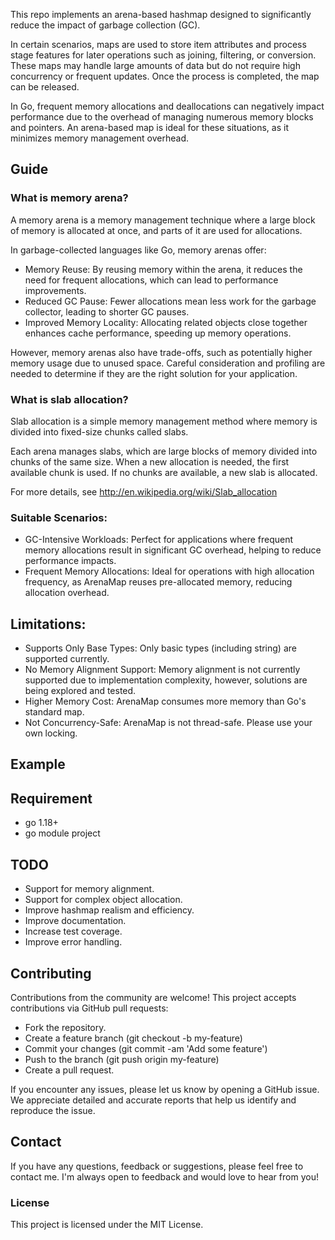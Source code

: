 This repo implements an arena-based hashmap designed to significantly reduce the impact of garbage collection (GC).

In certain scenarios, maps are used to store item attributes and process stage features for later operations such as joining, filtering, or conversion. These maps may handle large amounts of data but do not require high concurrency or frequent updates. Once the process is completed, the map can be released.

In Go, frequent memory allocations and deallocations can negatively impact performance due to the overhead of managing numerous memory blocks and pointers. An arena-based map is ideal for these situations, as it minimizes memory management overhead.

## Guide

### What is memory arena?
A memory arena is a memory management technique where a large block of memory is allocated at once, and parts of it are used for allocations.

In garbage-collected languages like Go, memory arenas offer:
- Memory Reuse: By reusing memory within the arena, it reduces the need for frequent allocations, which can lead to performance improvements.
- Reduced GC Pause: Fewer allocations mean less work for the garbage collector, leading to shorter GC pauses.
- Improved Memory Locality: Allocating related objects close together enhances cache performance, speeding up memory operations.

However, memory arenas also have trade-offs, such as potentially higher memory usage due to unused space. Careful consideration and profiling are needed to determine if they are the right solution for your application.

### What is slab allocation?

Slab allocation is a simple memory management method where memory is divided into fixed-size chunks called slabs.

Each arena manages slabs, which are large blocks of memory divided into chunks of the same size. When a new allocation is needed, the first available chunk is used. If no chunks are available, a new slab is allocated.

For more details, see http://en.wikipedia.org/wiki/Slab_allocation


### Suitable Scenarios:

- GC-Intensive Workloads:  Perfect for applications where frequent memory allocations result in significant GC overhead, helping to reduce performance impacts.
- Frequent Memory Allocations: Ideal for operations with high allocation frequency, as ArenaMap reuses pre-allocated memory, reducing allocation overhead.


## Limitations:
- Supports Only Base Types: Only basic types (including string) are supported currently.
- No Memory Alignment Support: Memory alignment is not currently supported due to implementation complexity, however, solutions are being explored and tested.
- Higher Memory Cost: ArenaMap consumes more memory than Go's standard map.
- Not Concurrency-Safe: ArenaMap is not thread-safe. Please use your own locking.

## Example

## Requirement
- go 1.18+
- go module project

## TODO
- Support for memory alignment.
- Support for complex object allocation.
- Improve hashmap realism and efficiency.
- Improve documentation.
- Increase test coverage.
- Improve error handling.

## Contributing
Contributions from the community are welcome! This project accepts contributions via GitHub pull requests:

- Fork the repository.
- Create a feature branch (git checkout -b my-feature)
- Commit your changes (git commit -am 'Add some feature')
- Push to the branch (git push origin my-feature)
- Create a pull request.

If you encounter any issues, please let us know by opening a GitHub issue. We appreciate detailed and accurate reports that help us identify and reproduce the issue.

## Contact
If you have any questions, feedback or suggestions, please feel free to contact me. 
I'm always open to feedback and would love to hear from you!

### License
This project is licensed under the MIT License.
